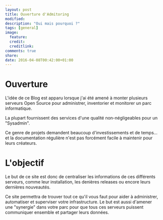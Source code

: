 ```yaml
---
layout: post
title: Ouverture d'Admitoring
modified:
description: "Oui mais pourquoi ?"
tags: [general]
image:
  feature:
  credit:
  creditlink:
comments: true
share:
date: 2016-04-08T00:42:00+01:00
---
```


# Ouverture

L'idée de ce Blog est apparu lorsque j'ai été amené à monter plusieurs serveurs Open Source pour administrer, inventorier et monitorer un parc informatique. 

La plupart fournissent des services d'une qualité non-négligeables pour un "Sysadmin".

Ce genre de projets demandent beaucoup d'investissements et de temps... et la documentation régulière n'est pas forcément facile à maintenir pour leurs créateurs.

# L'objectif

Le but de ce site est donc de centraliser les informations de ces différents serveurs, comme leur installation, les denières releases ou encore leurs dernières nouveautés.

Ce site permettra de trouver tout ce qu'il vous faut pour aider à administrer, automatiser et superviser votre infrastructure. Le but est aussi d'amener une "synergie" dans votre parc pour que tous ces serveurs puissent communiquer ensemble et partager leurs données.
